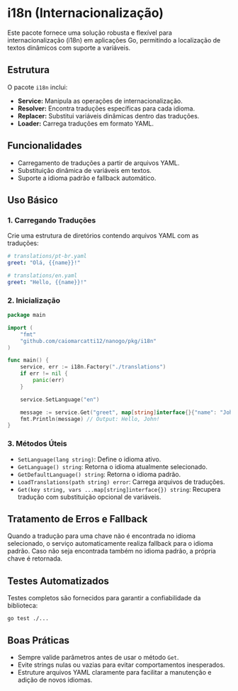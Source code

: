 # i18n (Internacionalização)

Este pacote fornece uma solução robusta e flexível para internacionalização (i18n) em aplicações Go, permitindo a localização de textos dinâmicos com suporte a variáveis.

## Estrutura

O pacote `i18n` inclui:

* **Service:** Manipula as operações de internacionalização.
* **Resolver:** Encontra traduções específicas para cada idioma.
* **Replacer:** Substitui variáveis dinâmicas dentro das traduções.
* **Loader:** Carrega traduções em formato YAML.

## Funcionalidades

* Carregamento de traduções a partir de arquivos YAML.
* Substituição dinâmica de variáveis em textos.
* Suporte a idioma padrão e fallback automático.

## Uso Básico

### 1. Carregando Traduções

Crie uma estrutura de diretórios contendo arquivos YAML com as traduções:

```yaml
# translations/pt-br.yaml
greet: "Olá, {{name}}!"

# translations/en.yaml
greet: "Hello, {{name}}!"
```

### 2. Inicialização

```go
package main

import (
	"fmt"
	"github.com/caiomarcatti12/nanogo/pkg/i18n"
)

func main() {
	service, err := i18n.Factory("./translations")
	if err != nil {
		panic(err)
	}

	service.SetLanguage("en")

	message := service.Get("greet", map[string]interface{}{"name": "John"})
	fmt.Println(message) // Output: Hello, John!
}
```

### 3. Métodos Úteis

* `SetLanguage(lang string)`: Define o idioma ativo.
* `GetLanguage() string`: Retorna o idioma atualmente selecionado.
* `GetDefaultLanguage() string`: Retorna o idioma padrão.
* `LoadTranslations(path string) error`: Carrega arquivos de traduções.
* `Get(key string, vars ...map[string]interface{}) string`: Recupera tradução com substituição opcional de variáveis.

## Tratamento de Erros e Fallback

Quando a tradução para uma chave não é encontrada no idioma selecionado, o serviço automaticamente realiza fallback para o idioma padrão. Caso não seja encontrada também no idioma padrão, a própria chave é retornada.

## Testes Automatizados

Testes completos são fornecidos para garantir a confiabilidade da biblioteca:

```shell
go test ./...
```

## Boas Práticas

* Sempre valide parâmetros antes de usar o método `Get`.
* Evite strings nulas ou vazias para evitar comportamentos inesperados.
* Estruture arquivos YAML claramente para facilitar a manutenção e adição de novos idiomas.
